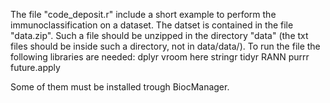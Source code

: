 The file "code_deposit.r" include a short example to perform the immunoclassification on a dataset.
The datset is contained in the file "data.zip".  Such a file should be unzipped in the directory "data" (the txt files should be inside such a directory, not in data/data/).
To run the file the following libraries are needed:
dplyr
vroom
here
stringr
tidyr
RANN
purrr
future.apply

Some of them must be installed trough BiocManager.

